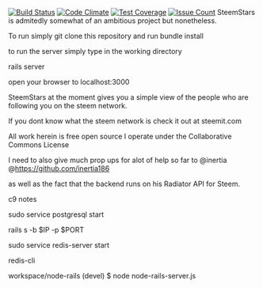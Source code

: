 [![Build Status](https://travis-ci.org/Tadasu85/STEEMSTARS.svg?branch=master)](https://travis-ci.org/Tadasu85/STEEMSTARS)
[![Code Climate](https://codeclimate.com/github/Tadasu85/STEEMSTARS/badges/gpa.svg)](https://codeclimate.com/github/Tadasu85/STEEMSTARS)
[![Test Coverage](https://codeclimate.com/github/Tadasu85/STEEMSTARS/badges/coverage.svg)](https://codeclimate.com/github/Tadasu85/STEEMSTARS/coverage)
[![Issue Count](https://codeclimate.com/github/Tadasu85/STEEMSTARS/badges/issue_count.svg)](https://codeclimate.com/github/Tadasu85/STEEMSTARS)
SteemStars is admitedly somewhat of an ambitious project but nonetheless.

To run simply git clone this repository and run bundle install

to run the server simply type in the working directory 

rails server

open your browser to localhost:3000

SteemStars at the moment gives you a simple view of the people who are following you on the steem network.

If you dont know what the steem network is check it out at steemit.com


All work herein is free open source I operate under the Collaborative Commons License

I need to also give much prop ups for alot of help so far to @inertia @https://github.com/inertia186

as well as the fact that the backend runs on his Radiator API for Steem.

c9 notes

sudo service postgresql start

rails s -b $IP -p $PORT

sudo service redis-server start

redis-cli

workspace/node-rails (devel) $ node node-rails-server.js

